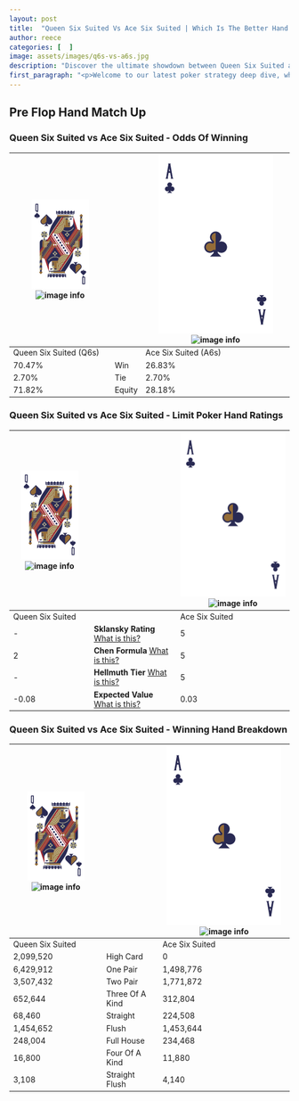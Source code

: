 ```yaml
---
layout: post
title:  "Queen Six Suited Vs Ace Six Suited | Which Is The Better Hand In Poker? A Complete Guide"
author: reece
categories: [  ]
image: assets/images/q6s-vs-a6s.jpg
description: "Discover the ultimate showdown between Queen Six Suited and Ace Six Suited in poker! Uncover the odds, strategies, and scenarios where one hand triumphs over the other. Get ready to up your poker game with this thrilling analysis."
first_paragraph: "<p>Welcome to our latest poker strategy deep dive, where we're pitting two distinct hands against each other in a high-stakes showdown: Queen Six Suited vs Ace Six Suited.</p><p>In the dynamic world of poker, every decision counts, and knowing which hand holds the upper hand is key to your success at the table.</p><p>In this article, we'll dissect these two hands, explore the scenarios where one dominates the other, and equip you with the knowledge to make strategic choices that can tip the odds in your favor.</p><p>Get ready to unravel the intriguing dynamics of these poker hands and elevate your game to new heights.</p>"
---
```




[comment]: # (sp0)

## Pre Flop Hand Match Up

<div class="table hand-ratings" markdown="1"> 



### Queen Six Suited vs Ace Six Suited - Odds Of Winning


    
| ![image info](assets/images/hand1/Q.png) ![image info](assets/images/hand1/6s.png) |  | ![image info](assets/images/hand2/A.png) ![image info](assets/images/hand2/6s.png) |
| -------- | -------- | -------- |
| Queen Six Suited (Q6s) |  | Ace Six Suited (A6s) |
| 70.47% | Win | 26.83% |
| 2.70% | Tie | 2.70% |
| 71.82% | Equity | 28.18% |




[comment]: # (sp1)



### Queen Six Suited vs Ace Six Suited - Limit Poker Hand Ratings


    
| ![image info](assets/images/hand1/Q.png) ![image info](assets/images/hand1/6s.png) |  | ![image info](assets/images/hand2/A.png) ![image info](assets/images/hand2/6s.png) |
| -------- | -------- | -------- |
| Queen Six Suited |  | Ace Six Suited |
| - | **Sklansky Rating** [What is this?](/sklansky-rating-explained) | 5 |
| 2 | **Chen Formula** [What is this?](/chen-formula-explained) | 5 |
| - | **Hellmuth Tier** [What is this?](/Hellmuth-tier-explained) | 5 |
| -0.08 | **Expected Value** [What is this?](/expected-value-explained) | 0.03 |




[comment]: # (sp2)



### Queen Six Suited vs Ace Six Suited - Winning Hand Breakdown


    
| ![image info](assets/images/hand1/Q.png) ![image info](assets/images/hand1/6s.png) |  | ![image info](assets/images/hand2/A.png) ![image info](assets/images/hand2/6s.png) |
| -------- | -------- | -------- |
| Queen Six Suited |  | Ace Six Suited |
| 2,099,520 | High Card | 0 |
| 6,429,912 | One Pair | 1,498,776 |
| 3,507,432 | Two Pair | 1,771,872 |
| 652,644 | Three Of A Kind | 312,804 |
| 68,460 | Straight | 224,508 |
| 1,454,652 | Flush | 1,453,644 |
| 248,004 | Full House | 234,468 |
| 16,800 | Four Of A Kind | 11,880 |
| 3,108 | Straight Flush | 4,140 |




[comment]: # (sp3)



</div>

[comment]: # (sp4)



[comment]: # (sp5)

